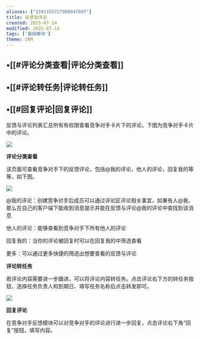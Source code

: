 ```yaml
---
aliases: ["1591155727989947097"]
title: 反馈及评论
created: 2025-07-14
modified: 2025-07-14
tags: ['基础模块']
theme: CRM
---
```


## •[[#评论分类查看|评论分类查看]]

## •[[#评论转任务|评论转任务]]

## •[[#回复评论|回复评论]]

反馈与评论列表汇总所有有权限查看竞争对手卡片下的评论。下图为竞争对手卡片中的评论。

![](https://myhelpdoc.oss-cn-heyuan.aliyuncs.com/mdimages/011204e1593c7172dc2889058f3cc74d.jpg)

**评论分类查看**

该页面可查看竞争对手下的反馈评论，包括@我的评论，他人的评论，回复我的等等，如下图。

![](https://myhelpdoc.oss-cn-heyuan.aliyuncs.com/mdimages/2e452e7c00727c3b9e8d298fcf4c2055.jpg)

@我的评论：创建竞争对手后成员可以通过评论区评论相关事宜，如果有人@我，那么在自己的客户端下能收到消息提示并能在反馈与评论@我的评论中查找到该消息

他人的评论：能够查看到竞争对手下所有他人的评论

回复我的：当你的评论被回复时可以在回复我的中筛选查看

更多：可以通过更多快捷的筛选出想要查看的反馈与评论

**评论转任务**

若评论内容需要进一步跟进，可以将评论内容转任务。点击评论右下方的转任务按钮，选择任务负责人和到期日、填写任务名称后点击转发即可。

![](https://myhelpdoc.oss-cn-heyuan.aliyuncs.com/mdimages/42178aa84b4110308a003374f4dae322.jpg)

**回复评论**

在竞争对手反馈模块可以对竞争对手的评论进行进一步回复，点击评论右下角“回复”按钮，填写内容。


